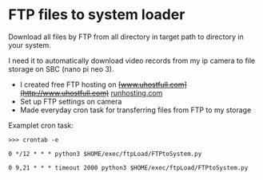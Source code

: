 # FTP files to system loader
 Download all files by FTP from all directory in target path to directory in your system.

I need it to automatically download video records from my ip camera to file storage on SBC (nano pi neo 3). 
- I created free FTP hosting on ~~[www.uhostfull.com](http://www.uhostfull.com)~~ [runhosting.com](https://runhosting.com/)
- Set up FTP settings on camera
- Made everyday cron task for transferring files from FTP to my storage

Examplet cron task:
```shell
>>> crontab -e

0 */12 * * * python3 $HOME/exec/ftpLoad/FTPtoSystem.py

0 9,21 * * * timeout 2000 python3 $HOME/exec/ftpLoad/FTPtoSystem.py
```